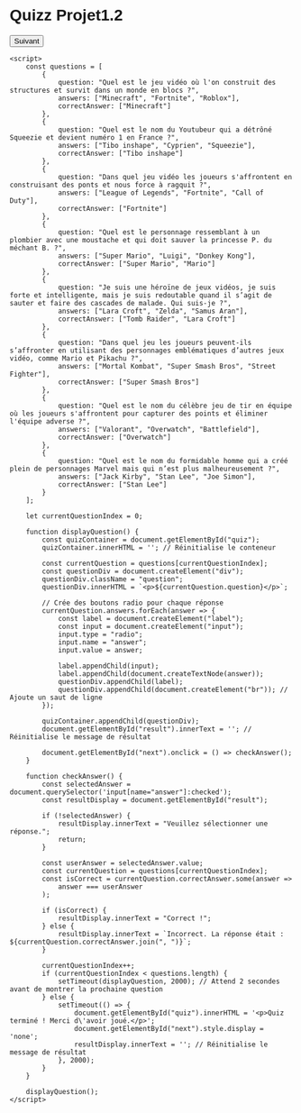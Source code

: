 <!DOCTYPE html>
<html lang="fr">
<head>
    <meta charset="UTF-8">
    <meta name="viewport" content="width=device-width, initial-scale=1.0">
    <title>Quiz Vidéo</title>
    <style>
        body { font-family: Arial, sans-serif; margin: 20px; }
        .question { margin-bottom: 15px; }
        .result { margin-top: 10px; font-weight: bold; }
        input[type="radio"] { margin-right: 10px; }
    </style>
</head>
<body>
    <h1>Quizz Projet1.2</h1>
    <div id="quiz"></div>
    <button id="next">Suivant</button>
    <p id="result" class="result"></p>

    <script>
        const questions = [
            {
                question: "Quel est le jeu vidéo où l'on construit des structures et survit dans un monde en blocs ?",
                answers: ["Minecraft", "Fortnite", "Roblox"],
                correctAnswer: ["Minecraft"]
            },
            {
                question: "Quel est le nom du Youtubeur qui a détrôné Squeezie et devient numéro 1 en France ?",
                answers: ["Tibo inshape", "Cyprien", "Squeezie"],
                correctAnswer: ["Tibo inshape"]
            },
            {
                question: "Dans quel jeu vidéo les joueurs s'affrontent en construisant des ponts et nous force à ragquit ?",
                answers: ["League of Legends", "Fortnite", "Call of Duty"],
                correctAnswer: ["Fortnite"]
            },
            {
                question: "Quel est le personnage ressemblant à un plombier avec une moustache et qui doit sauver la princesse P. du méchant B. ?",
                answers: ["Super Mario", "Luigi", "Donkey Kong"],
                correctAnswer: ["Super Mario", "Mario"]
            },
            {
                question: "Je suis une héroïne de jeux vidéos, je suis forte et intelligente, mais je suis redoutable quand il s’agit de sauter et faire des cascades de malade. Qui suis-je ?",
                answers: ["Lara Croft", "Zelda", "Samus Aran"],
                correctAnswer: ["Tomb Raider", "Lara Croft"]
            },
            {
                question: "Dans quel jeu les joueurs peuvent-ils s’affronter en utilisant des personnages emblématiques d’autres jeux vidéo, comme Mario et Pikachu ?",
                answers: ["Mortal Kombat", "Super Smash Bros", "Street Fighter"],
                correctAnswer: ["Super Smash Bros"]
            },
            {
                question: "Quel est le nom du célèbre jeu de tir en équipe où les joueurs s'affrontent pour capturer des points et éliminer l'équipe adverse ?",
                answers: ["Valorant", "Overwatch", "Battlefield"],
                correctAnswer: ["Overwatch"]
            },
            {
                question: "Quel est le nom du formidable homme qui a créé plein de personnages Marvel mais qui n’est plus malheureusement ?",
                answers: ["Jack Kirby", "Stan Lee", "Joe Simon"],
                correctAnswer: ["Stan Lee"]
            }
        ];

        let currentQuestionIndex = 0;

        function displayQuestion() {
            const quizContainer = document.getElementById("quiz");
            quizContainer.innerHTML = ''; // Réinitialise le conteneur

            const currentQuestion = questions[currentQuestionIndex];
            const questionDiv = document.createElement("div");
            questionDiv.className = "question";
            questionDiv.innerHTML = `<p>${currentQuestion.question}</p>`;

            // Crée des boutons radio pour chaque réponse
            currentQuestion.answers.forEach(answer => {
                const label = document.createElement("label");
                const input = document.createElement("input");
                input.type = "radio";
                input.name = "answer";
                input.value = answer;

                label.appendChild(input);
                label.appendChild(document.createTextNode(answer));
                questionDiv.appendChild(label);
                questionDiv.appendChild(document.createElement("br")); // Ajoute un saut de ligne
            });

            quizContainer.appendChild(questionDiv);
            document.getElementById("result").innerText = ''; // Réinitialise le message de résultat

            document.getElementById("next").onclick = () => checkAnswer();
        }

        function checkAnswer() {
            const selectedAnswer = document.querySelector('input[name="answer"]:checked');
            const resultDisplay = document.getElementById("result");

            if (!selectedAnswer) {
                resultDisplay.innerText = "Veuillez sélectionner une réponse.";
                return;
            }

            const userAnswer = selectedAnswer.value;
            const currentQuestion = questions[currentQuestionIndex];
            const isCorrect = currentQuestion.correctAnswer.some(answer =>
                answer === userAnswer
            );

            if (isCorrect) {
                resultDisplay.innerText = "Correct !";
            } else {
                resultDisplay.innerText = `Incorrect. La réponse était : ${currentQuestion.correctAnswer.join(", ")}`;
            }

            currentQuestionIndex++;
            if (currentQuestionIndex < questions.length) {
                setTimeout(displayQuestion, 2000); // Attend 2 secondes avant de montrer la prochaine question
            } else {
                setTimeout(() => {
                    document.getElementById("quiz").innerHTML = '<p>Quiz terminé ! Merci d\'avoir joué.</p>';
                    document.getElementById("next").style.display = 'none';
                    resultDisplay.innerText = ''; // Réinitialise le message de résultat
                }, 2000);
            }
        }

        displayQuestion();
    </script>
</body>
</html>
